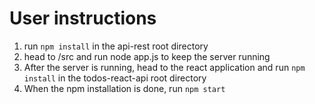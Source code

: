 # User instructions

1. run `npm install` in the api-rest root directory
2. head to /src and run node app.js to keep the server running
3. After the server is running, head to the react application and run `npm install` in the todos-react-api root directory
4. When the npm installation is done, run `npm start`